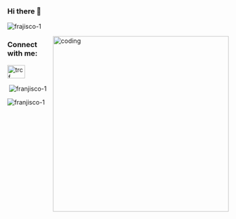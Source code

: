 ### Hi there 👋

<p align="left"> <img src="https://komarev.com/ghpvc/?username=frajisco-1&label=Profile%20views&color=0e75b6&style=flat" alt="frajisco-1" /> </p>
<img align="right" alt="coding" width="400" src="https://miro.medium.com/v2/resize:fit:552/1*vJjJ3Mdok6Rvxx85IIRqBQ.gif">

<h3 align="left">Connect with me:</h3>
<p align="left">
<a href="https://www.hackerearth.com/trcf yzomous" target="blank"><img align="center" src="https://raw.githubusercontent.com/rahuldkjain/github-profile-readme-generator/master/src/images/icons/Social/hackerearth.svg" alt="trcf yzomous" height="30" width="40" /></a>
</p>

<p>&nbsp;<img align="center" src="https://github-readme-stats.vercel.app/api?username=franjisco-1&show_icons=true&locale=en" alt="franjisco-1" /></p>

<p><img align="center" src="https://github-readme-streak-stats.herokuapp.com/?user=franjisco-1&" alt="franjisco-1" /></p>
